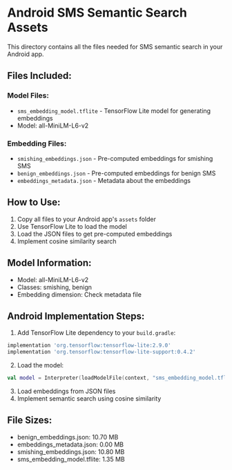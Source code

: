 # Android SMS Semantic Search Assets

This directory contains all the files needed for SMS semantic search in your Android app.

## Files Included:

### Model Files:
- `sms_embedding_model.tflite` - TensorFlow Lite model for generating embeddings
- Model: all-MiniLM-L6-v2

### Embedding Files:
- `smishing_embeddings.json` - Pre-computed embeddings for smishing SMS
- `benign_embeddings.json` - Pre-computed embeddings for benign SMS
- `embeddings_metadata.json` - Metadata about the embeddings

## How to Use:

1. Copy all files to your Android app's `assets` folder
2. Use TensorFlow Lite to load the model
3. Load the JSON files to get pre-computed embeddings
4. Implement cosine similarity search

## Model Information:
- Model: all-MiniLM-L6-v2
- Classes: smishing, benign
- Embedding dimension: Check metadata file

## Android Implementation Steps:

1. Add TensorFlow Lite dependency to your `build.gradle`:
```gradle
implementation 'org.tensorflow:tensorflow-lite:2.9.0'
implementation 'org.tensorflow:tensorflow-lite-support:0.4.2'
```

2. Load the model:
```kotlin
val model = Interpreter(loadModelFile(context, "sms_embedding_model.tflite"))
```

3. Load embeddings from JSON files
4. Implement semantic search using cosine similarity

## File Sizes:
- benign_embeddings.json: 10.70 MB
- embeddings_metadata.json: 0.00 MB
- smishing_embeddings.json: 10.80 MB
- sms_embedding_model.tflite: 1.35 MB
